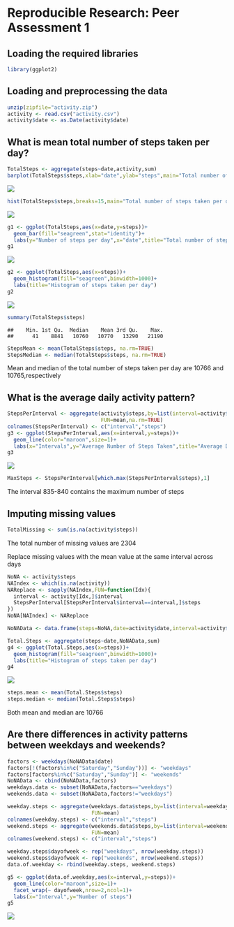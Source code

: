 # Reproducible Research: Peer Assessment 1
## Loading the required libraries

```r
library(ggplot2)
```
## Loading and preprocessing the data

```r
unzip(zipfile="activity.zip")
activity <- read.csv("activity.csv")
activity$date <- as.Date(activity$date)
```

## What is mean total number of steps taken per day?

```r
TotalSteps <- aggregate(steps~date,activity,sum)
barplot(TotalSteps$steps,xlab="date",ylab="steps",main="Total number of steps taken per day")
```

![](PA1_template_files/figure-html/unnamed-chunk-3-1.png) 

```r
hist(TotalSteps$steps,breaks=15,main="Total number of steps taken per day",xlab="Total steps")
```

![](PA1_template_files/figure-html/unnamed-chunk-3-2.png) 

```r
g1 <- ggplot(TotalSteps,aes(x=date,y=steps))+
  geom_bar(fill="seagreen",stat="identity")+
  labs(y="Number of steps per day",x="date",title="Total number of steps taken per day")
g1
```

![](PA1_template_files/figure-html/unnamed-chunk-3-3.png) 

```r
g2 <- ggplot(TotalSteps,aes(x=steps))+
  geom_histogram(fill="seagreen",binwidth=1000)+
  labs(title="Histogram of steps taken per day")
g2
```

![](PA1_template_files/figure-html/unnamed-chunk-3-4.png) 

```r
summary(TotalSteps$steps)
```

```
##    Min. 1st Qu.  Median    Mean 3rd Qu.    Max. 
##      41    8841   10760   10770   13290   21190
```

```r
StepsMean <- mean(TotalSteps$steps, na.rm=TRUE)
StepsMedian <- median(TotalSteps$steps, na.rm=TRUE)
```
Mean and median of the total number of steps taken per day are 10766 and 10765,respectively
## What is the average daily activity pattern?

```r
StepsPerInterval <- aggregate(activity$steps,by=list(interval=activity$interval),
                              FUN=mean,na.rm=TRUE)
colnames(StepsPerInterval) <- c("interval","steps")
g3 <- ggplot(StepsPerInterval,aes(x=interval,y=steps))+
  geom_line(color="maroon",size=1)+
  labs(x="Intervals",y="Average Number of Steps Taken",title="Average Daily Activity Pattern")
g3
```

![](PA1_template_files/figure-html/unnamed-chunk-4-1.png) 

```r
MaxSteps <- StepsPerInterval[which.max(StepsPerInterval$steps),1]
```
The interval 835-840 contains the maximum number of steps

## Imputing missing values

```r
TotalMissing <- sum(is.na(activity$steps))
```
The total number of missing values are 2304

Replace missing values with the mean value at the same interval across days

```r
NoNA <- activity$steps
NAIndex <- which(is.na(activity))
NAReplace <- sapply(NAIndex,FUN=function(Idx){
  interval <- activity[Idx,]$interval
  StepsPerInterval[StepsPerInterval$interval==interval,]$steps
})
NoNA[NAIndex] <- NAReplace

NoNAData <- data.frame(steps=NoNA,date=activity$date,interval=activity$interval)

Total.Steps <- aggregate(steps~date,NoNAData,sum)
g4 <- ggplot(Total.Steps,aes(x=steps))+
  geom_histogram(fill="seagreen",binwidth=1000)+
  labs(title="Histogram of steps taken per day")
g4
```

![](PA1_template_files/figure-html/unnamed-chunk-6-1.png) 

```r
steps.mean <- mean(Total.Steps$steps)
steps.median <- median(Total.Steps$steps)
```
Both mean and median are 10766 

## Are there differences in activity patterns between weekdays and weekends?

```r
factors <- weekdays(NoNAData$date)
factors[!(factors%in%c("Saturday","Sunday"))] <- "weekdays"
factors[factors%in%c("Saturday","Sunday")] <- "weekends"
NoNAData <- cbind(NoNAData,factors)
weekdays.data <- subset(NoNAData,factors=="weekdays")
weekends.data <- subset(NoNAData,factors!="weekdays")

weekday.steps <- aggregate(weekdays.data$steps,by=list(interval=weekdays.data$interval),
                           FUN=mean)
colnames(weekday.steps) <- c("interval","steps")                          
weekend.steps <- aggregate(weekends.data$steps,by=list(interval=weekends.data$interval),
                           FUN=mean)
colnames(weekend.steps) <- c("interval","steps")    

weekday.steps$dayofweek <- rep("weekdays", nrow(weekday.steps))
weekend.steps$dayofweek <- rep("weekends", nrow(weekend.steps))
data.of.weekday <- rbind(weekday.steps, weekend.steps)

g5 <- ggplot(data.of.weekday,aes(x=interval,y=steps))+
  geom_line(color="maroon",size=1)+
  facet_wrap(~ dayofweek,nrow=2,ncol=1)+
  labs(x="Interval",y="Number of steps")
g5  
```

![](PA1_template_files/figure-html/unnamed-chunk-7-1.png) 



